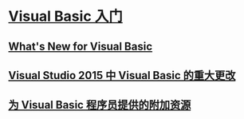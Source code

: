 # [Visual Basic 入门](index.md)
## [What's New for Visual Basic](whats-new.md)
## [Visual Studio 2015 中 Visual Basic 的重大更改](breaking-changes-in-visual-studio-2015.md)
## [为 Visual Basic 程序员提供的附加资源](additional-resources.md)
